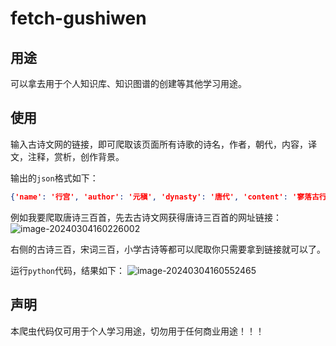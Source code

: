 # fetch-gushiwen

## 用途

可以拿去用于个人知识库、知识图谱的创建等其他学习用途。

## 使用

输入古诗文网的链接，即可爬取该页面所有诗歌的诗名，作者，朝代，内容，译文，注释，赏析，创作背景。

输出的`json`格式如下：

```json
{'name': '行宫', 'author': '元稹', 'dynasty': '唐代', 'content': '寥落古行宫，宫花寂寞红。白头宫女在，闲坐说玄宗。', 'trans': '曾经富丽堂皇的古行宫已是一片荒凉冷落，宫中艳丽的花儿在寂寞寥落中开放。幸存的几个满头白发的宫女，闲坐无事只能谈论着玄宗轶事。', 'annotation': '寥（liáo）落：寂寞冷落。行宫：皇帝在京城之外的宫殿。这里指当时东都洛阳的皇帝行宫上阳宫。宫花：行宫里的花。白头宫女：据白居易《上阳白发人》，一些宫女天宝末年被“潜配”到上阳宫，在这冷宫里一闭四十多年，成了白发宫人。说：谈论。玄宗：指唐玄宗。', 'appreciation': '元稹的这首《行宫》是一首抒发盛衰之感的诗，这首短小精悍的五绝具有深邃的意境，富有隽永的诗味，倾诉了宫女无穷的哀怨之情，寄托了诗人深沉的盛衰之感。诗人先写环境。首句中“寥落”已点出行宫的空虚冷落，又着一“古”字，更显其破旧之象。这样的环境本身就暗示着昔盛今衰的变迁。而后以“宫花寂寞红”续接，此处可见运思缜密。娇艳红花与古旧行宫相映衬，更见行宫“寥落”，加强了时移世迁的盛衰之感。两句景语，令人心无旁骛，只有沉沉的感伤。后两句由景及人，写宫女，“白头”与第二句中的红花相映衬。宫中花开如旧，而当年花容月貌的宫女已变成了白发老妇。物是人非，此间包含着多少哀怨、多少凄凉便不言而喻了。末句“闲”字与上文“寂寞”相照应，写出宫女们长年受冷落的孤寂与无奈。过去她们的一颦一笑、盛装丽服只为取悦君王，而今再无缘见龙颜，她们还能做什么呢？ 只能无聊地“闲”在冷宫。而这些宫女们所谈的仍旧是玄宗盛世。这一方面表现了她们对往昔生活的追忆，另方面也证明了如今无可言说的空虚。比较之下，那种深沉的盛衰之感越发鲜明突出而具体了。这里，寥落古行宫中的白头宫女，还是唐玄宗时代历史的见证人。唐玄宗在其继位后期，宠幸杨贵妃，终日沉溺在淫乐酒色之中，把政务全部委给奸相李林甫和杨国忠，朝纲紊乱，谄佞当道，终于酿成安史之乱。乱后，玄宗被迫退位，赫赫不可一世的大唐王朝亦从此一蹶不振，日益走向下坡路。白居易在《长恨歌》里曾深致感慨说：“缓歌慢舞凝丝竹，尽日君王看不足。渔阳鼙鼓动地来，惊破霓裳羽衣曲。”四句诗，已形象地概括出玄宗昏愦好色与亡国致乱的历史因由，其讽刺与揭露是十分深刻的。元稹这首短诗当然不可能象白诗那样铺张扬厉，极尽渲染之能事，他只能采取对照、暗示点染等方法，把这一段轰轰烈烈的历史高度浓缩，加以典型化的处理，从而让人回味咀嚼。寥落的古行宫，那在寂寞之中随岁月更替而自生自落的宫花，那红颜的少女变为白发老人，都深深地带有时代盛衰迁移的痕迹。白头宫女亲历开元、天宝之世，本身就是历史的见证人，“闲坐说玄宗”的由治而乱。这本是诗篇主旨所在，也是诗人认为应引以为戒的地方，却以貌似悠闲实则深沉的笔调加以表现，语少意多，有无穷之味。二十个字，地点、时间、人物、动作，全都表现出来了，构成了一幅非常生动的画面。这个画面触发读者联翩的浮想：宫女们年轻时都是花容月貌，娇姿艳质，这些美丽的宫女被禁闭在这冷落的古行宫中，成日寂寞无聊，看着宫花，花开花落，年复一年，青春消逝，红颜憔悴，白发频添，如此被摧残，往事岂堪重新回顾！然而，她们被幽闭冷宫，与世隔绝，别无话题，却只能回顾天宝时代玄宗遗事，此景此情，令人凄绝。“寥落”、“寂寞”、“闲坐”，既描绘当时的情景，也反映诗人的倾向。凄凉的身世，哀怨的情怀，盛衰的感慨，二十个字描绘出那样生动的画面，表现出那样深刻的思想。这首诗正是运用以少总多的表现手法，语少意足，有无穷味。另一个表现手法是以乐景写哀情。我国古典诗歌，其所写景物，有时从对立面的角度反衬心理，利用忧思愁苦的心情同良辰美景气氛之间的矛盾，以乐景写哀情，却能收到很好的艺术效果。这首诗也运用了这一手法。诗所要表现的是凄凉哀怨的心境，但却着意描绘红艳的宫花。红花一般是表现热闹场面，烘托欢乐情绪的，但在这里却起了很重要的反衬作用：盛开的红花和寥落的行宫相映衬，加强了时移世迁的盛衰之感；春天的红花和宫女的白发相映衬，表现了红颜易老的人生感慨；红花美景与凄寂心境相映衬，突出了宫女被禁闭的哀怨情绪。红花，在这里起了很大的作用。这都是利用好景致与恶心情的矛盾，来突出中心思想，即王夫之《姜斋诗话》所谓“以乐景写哀”，一倍增其哀。白居易《上阳白发人》“宫莺百啭愁厌闻，梁燕双栖老休妒”，也可以说是以乐写哀。不过白居易的写法直接揭示了乐景写哀情的矛盾，而元稹《行宫》则是以乐景作比较含蓄的反衬，显得更有余味。这首绝句语言平实，但很有概括力，精警动人，也很含蓄，给人以想象的天地，历史沧桑之感尽在不言之中，寓意深刻，自来评价很高。王建的《宫词》，白居易的《长恨歌》，元稹的《连昌宫词》，都是长达千字左右的宏篇巨制，详尽地描述了唐玄宗时代治乱兴衰的历史过程，感叹兴亡。总结教训，内容广博而深刻。元稹这首小诗总共不过二十个字，能入选《唐诗三百首》，与这些长篇巨作比美，可谓短小精悍，字字珠玑。', 'background': '元稹生活在中唐年代，正值唐朝经历过安史之乱不久，国力的各个方面都在走下坡路之时。这首诗可能是他在唐宪宗元和四年（809）作于洛阳。'}
```

例如我要爬取唐诗三百首，先去古诗文网获得唐诗三百首的网址链接：
![image-20240304160226002](https://cdn.jsdelivr.net/gh/palp1tate/ImgPicGo/img/image-20240304160226002.png)

右侧的古诗三百，宋词三百，小学古诗等都可以爬取你只需要拿到链接就可以了。

运行`python`代码，结果如下：
![image-20240304160552465](https://cdn.jsdelivr.net/gh/palp1tate/ImgPicGo/img/image-20240304160552465.png)

## 声明

本爬虫代码仅可用于个人学习用途，切勿用于任何商业用途！！！